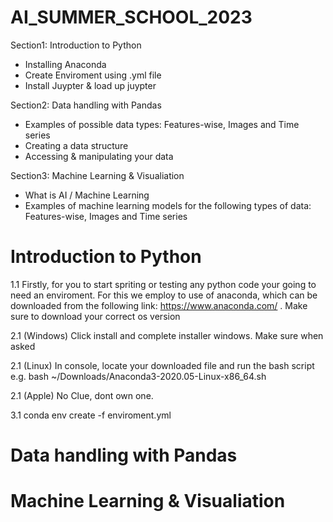 # AI_SUMMER_SCHOOL_2023

Section1: Introduction to Python

- Installing Anaconda
- Create Enviroment using .yml file
- Install Juypter & load up juypter

Section2: Data handling with Pandas

- Examples of possible data types: Features-wise, Images and Time series 
- Creating a data structure
- Accessing & manipulating your data

Section3: Machine Learning & Visualiation

- What is AI / Machine Learning
- Examples of machine learning models for the following types of data: Features-wise, Images and Time series

# Introduction to Python

1.1 Firstly, for you to start spriting or testing any python code your going to need an enviroment. For this we employ to use of anaconda, which can be downloaded from the following link: https://www.anaconda.com/ . Make sure to download your correct os version

2.1 (Windows) Click install and complete installer windows. Make sure when asked 

2.1 (Linux) In console, locate your downloaded file and run the bash script e.g. bash ~/Downloads/Anaconda3-2020.05-Linux-x86_64.sh

2.1 (Apple) No Clue, dont own one.

3.1 conda env create -f enviroment.yml 

# Data handling with Pandas



# Machine Learning & Visualiation

